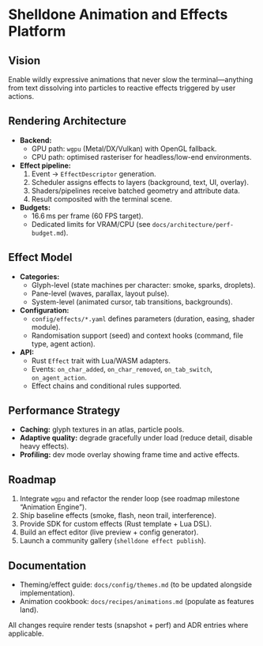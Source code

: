 # Shelldone Animation and Effects Platform

## Vision
Enable wildly expressive animations that never slow the terminal—anything from text dissolving into particles to reactive effects triggered by user actions.

## Rendering Architecture
- **Backend:**
  - GPU path: `wgpu` (Metal/DX/Vulkan) with OpenGL fallback.
  - CPU path: optimised rasteriser for headless/low-end environments.
- **Effect pipeline:**
  1. Event → `EffectDescriptor` generation.
  2. Scheduler assigns effects to layers (background, text, UI, overlay).
  3. Shaders/pipelines receive batched geometry and attribute data.
  4. Result composited with the terminal scene.
- **Budgets:**
  - 16.6 ms per frame (60 FPS target).
  - Dedicated limits for VRAM/CPU (see `docs/architecture/perf-budget.md`).

## Effect Model
- **Categories:**
  - Glyph-level (state machines per character: smoke, sparks, droplets).
  - Pane-level (waves, parallax, layout pulse).
  - System-level (animated cursor, tab transitions, backgrounds).
- **Configuration:**
  - `config/effects/*.yaml` defines parameters (duration, easing, shader module).
  - Randomisation support (seed) and context hooks (command, file type, agent action).
- **API:**
  - Rust `Effect` trait with Lua/WASM adapters.
  - Events: `on_char_added`, `on_char_removed`, `on_tab_switch`, `on_agent_action`.
  - Effect chains and conditional rules supported.

## Performance Strategy
- **Caching:** glyph textures in an atlas, particle pools.
- **Adaptive quality:** degrade gracefully under load (reduce detail, disable heavy effects).
- **Profiling:** dev mode overlay showing frame time and active effects.

## Roadmap
1. Integrate `wgpu` and refactor the render loop (see roadmap milestone “Animation Engine”).
2. Ship baseline effects (smoke, flash, neon trail, interference).
3. Provide SDK for custom effects (Rust template + Lua DSL).
4. Build an effect editor (live preview + config generator).
5. Launch a community gallery (`shelldone effect publish`).

## Documentation
- Theming/effect guide: `docs/config/themes.md` (to be updated alongside implementation).
- Animation cookbook: `docs/recipes/animations.md` (populate as features land).

All changes require render tests (snapshot + perf) and ADR entries where applicable.
